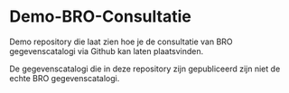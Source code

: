 # Demo-BRO-Consultatie
Demo repository die laat zien hoe je de consultatie van BRO gegevenscatalogi via Github kan laten plaatsvinden. 

De gegevenscatalogi die in deze repository zijn gepubliceerd zijn niet de echte BRO gegevenscatalogi. 
